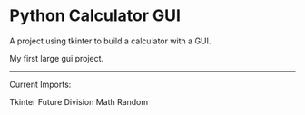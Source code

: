 # Python Calculator GUI

A project using tkinter to build a calculator with a GUI.

My first large gui project.

---

Current Imports:

Tkinter
Future Division
Math
Random